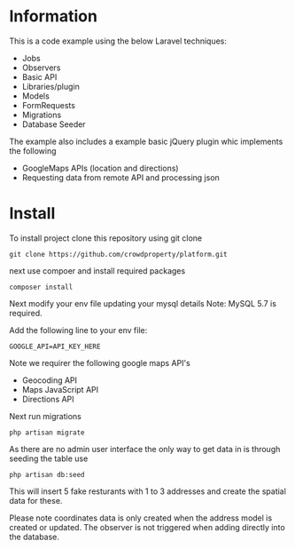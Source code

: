 # Information

This is a code example using the below Laravel techniques:

- Jobs
- Observers
- Basic API
- Libraries/plugin
- Models
- FormRequests
- Migrations
- Database Seeder

The example also includes a example basic jQuery plugin whic implements the following

- GoogleMaps APIs  (location and directions)
- Requesting data from remote API and processing json

# Install

To install project clone this repository using git clone

```
git clone https://github.com/crowdproperty/platform.git
```

next use compoer and install required packages

```
composer install
```

Next modify your env file updating your mysql details  Note:  MySQL 5.7 is required.

Add the following line to your env file:

```
GOOGLE_API=API_KEY_HERE
```

Note we requirer the following google maps API's

- Geocoding API
- Maps JavaScript API
- Directions API

Next run migrations

```
php artisan migrate
```

As there are no admin user interface the only way to get data in is through seeding the table use

```
php artisan db:seed
```

This will insert 5 fake resturants with 1 to 3 addresses and create the spatial data for these.

Please note coordinates data is only created when the address model is created or updated.  The observer is not triggered when adding directly into the database.
